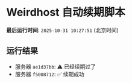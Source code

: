 # Weirdhost 自动续期脚本

**最后运行时间**: `2025-10-31 10:27:51` (北京时间)

## 运行结果

- 服务器 `ae1d37bb`: ⚠️ 已经续期过了
- 服务器 `f5008712`: ✅ 续期成功

